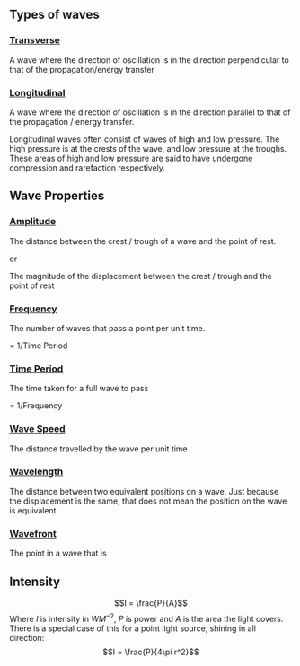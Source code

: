 ## Types of waves
### <u>Transverse</u>
A wave where the direction of oscillation is in the direction perpendicular to that of the propagation/energy transfer

### <u>Longitudinal</u>
A wave where the direction of oscillation is in the direction parallel to that of the propagation /  energy transfer. 

Longitudinal waves often consist of waves of high and low pressure. The high pressure is at the crests of the wave, and low pressure at the troughs. These areas of high and low pressure are said to have undergone compression and rarefaction respectively.

## Wave Properties
### <u>Amplitude</u>
The distance between the crest / trough of a wave and the point of rest.

or 

The magnitude of the displacement between the crest / trough and the point of rest

### <u>Frequency</u>
The number of waves that pass a point per unit time.

 = 1/Time Period 

### <u>Time Period</u>
The time taken for a full wave to pass

 = 1/Frequency

### <u>Wave Speed</u>
The distance travelled by the wave per unit time

### <u>Wavelength</u>
The distance between two equivalent positions on a wave. Just because the displacement is the same, that does not mean the position on the wave is equivalent

### <u>Wavefront</u>
The point in a wave that is 

## Intensity
$$I = \frac{P}{A}$$
Where $I$ is intensity in $WM^{-2}$, $P$ is power and $A$ is the area the light covers.
There is a special case of this for a point light source, shining in all direction: $$I = \frac{P}{4\pi r^2}$$


